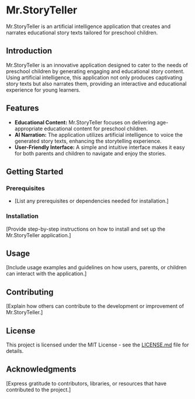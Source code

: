 # Mr.StoryTeller

Mr.StoryTeller is an artificial intelligence application that creates and narrates educational story texts tailored for preschool children.

## Introduction

Mr.StoryTeller is an innovative application designed to cater to the needs of preschool children by generating engaging and educational story content. Using artificial intelligence, this application not only produces captivating story texts but also narrates them, providing an interactive and educational experience for young learners.

## Features

- **Educational Content:** Mr.StoryTeller focuses on delivering age-appropriate educational content for preschool children.
- **AI Narration:** The application utilizes artificial intelligence to voice the generated story texts, enhancing the storytelling experience.
- **User-Friendly Interface:** A simple and intuitive interface makes it easy for both parents and children to navigate and enjoy the stories.

## Getting Started

### Prerequisites

- [List any prerequisites or dependencies needed for installation.]

### Installation

[Provide step-by-step instructions on how to install and set up the Mr.StoryTeller application.]

## Usage

[Include usage examples and guidelines on how users, parents, or children can interact with the application.]

## Contributing

[Explain how others can contribute to the development or improvement of Mr.StoryTeller.]

## License

This project is licensed under the MIT License - see the [LICENSE.md](LICENSE.md) file for details.

## Acknowledgments

[Express gratitude to contributors, libraries, or resources that have contributed to the project.]



 
 
